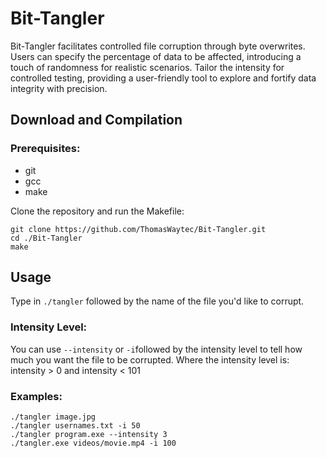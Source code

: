# Bit-Tangler

Bit-Tangler facilitates controlled file corruption through byte overwrites. Users can specify the percentage of data to be affected, introducing a touch of randomness for realistic scenarios. Tailor the intensity for controlled testing, providing a user-friendly tool to explore and fortify data integrity with precision.

## Download and Compilation
### Prerequisites:
- git
- gcc
- make

Clone the repository and run the Makefile:
```shell
git clone https://github.com/ThomasWaytec/Bit-Tangler.git
cd ./Bit-Tangler
make
```

## Usage
Type in ```./tangler``` followed by the name of the file you'd like to corrupt. 

### Intensity Level:
You can use `--intensity` or `-i`followed by the intensity level to tell how much you want the file to be corrupted.
Where the intensity level is: intensity > 0 and intensity < 101

### Examples:
``` shell
./tangler image.jpg
./tangler usernames.txt -i 50
./tangler program.exe --intensity 3 
./tangler.exe videos/movie.mp4 -i 100